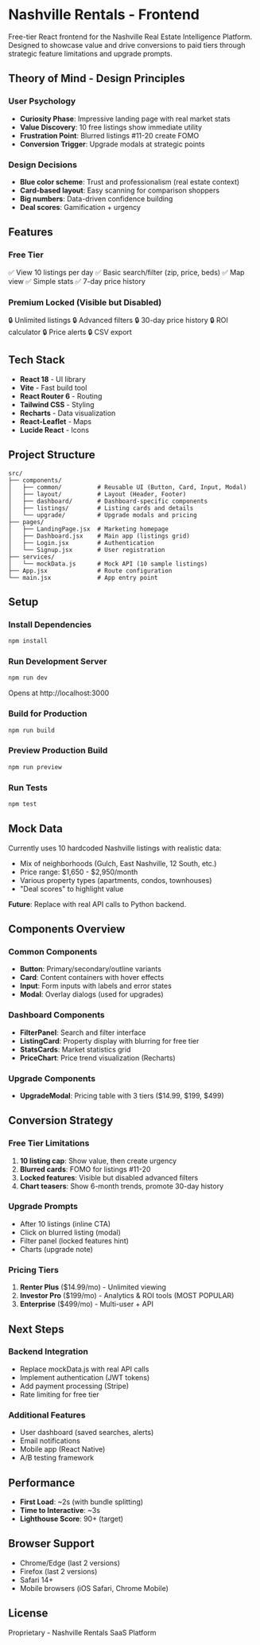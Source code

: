 # Nashville Rentals - Frontend

Free-tier React frontend for the Nashville Real Estate Intelligence Platform. Designed to showcase value and drive conversions to paid tiers through strategic feature limitations and upgrade prompts.

## Theory of Mind - Design Principles

### User Psychology
- **Curiosity Phase**: Impressive landing page with real market stats
- **Value Discovery**: 10 free listings show immediate utility
- **Frustration Point**: Blurred listings #11-20 create FOMO
- **Conversion Trigger**: Upgrade modals at strategic points

### Design Decisions
- **Blue color scheme**: Trust and professionalism (real estate context)
- **Card-based layout**: Easy scanning for comparison shoppers
- **Big numbers**: Data-driven confidence building
- **Deal scores**: Gamification + urgency

## Features

### Free Tier
✅ View 10 listings per day
✅ Basic search/filter (zip, price, beds)
✅ Map view
✅ Simple stats
✅ 7-day price history

### Premium Locked (Visible but Disabled)
🔒 Unlimited listings
🔒 Advanced filters
🔒 30-day price history
🔒 ROI calculator
🔒 Price alerts
🔒 CSV export

## Tech Stack

- **React 18** - UI library
- **Vite** - Fast build tool
- **React Router 6** - Routing
- **Tailwind CSS** - Styling
- **Recharts** - Data visualization
- **React-Leaflet** - Maps
- **Lucide React** - Icons

## Project Structure

```
src/
├── components/
│   ├── common/          # Reusable UI (Button, Card, Input, Modal)
│   ├── layout/          # Layout (Header, Footer)
│   ├── dashboard/       # Dashboard-specific components
│   ├── listings/        # Listing cards and details
│   └── upgrade/         # Upgrade modals and pricing
├── pages/
│   ├── LandingPage.jsx  # Marketing homepage
│   ├── Dashboard.jsx    # Main app (listings grid)
│   ├── Login.jsx        # Authentication
│   └── Signup.jsx       # User registration
├── services/
│   └── mockData.js      # Mock API (10 sample listings)
├── App.jsx              # Route configuration
└── main.jsx             # App entry point
```

## Setup

### Install Dependencies
```bash
npm install
```

### Run Development Server
```bash
npm run dev
```

Opens at http://localhost:3000

### Build for Production
```bash
npm run build
```

### Preview Production Build
```bash
npm run preview
```

### Run Tests
```bash
npm test
```

## Mock Data

Currently uses 10 hardcoded Nashville listings with realistic data:
- Mix of neighborhoods (Gulch, East Nashville, 12 South, etc.)
- Price range: $1,650 - $2,950/month
- Various property types (apartments, condos, townhouses)
- "Deal scores" to highlight value

**Future**: Replace with real API calls to Python backend.

## Components Overview

### Common Components
- **Button**: Primary/secondary/outline variants
- **Card**: Content containers with hover effects
- **Input**: Form inputs with labels and error states
- **Modal**: Overlay dialogs (used for upgrades)

### Dashboard Components
- **FilterPanel**: Search and filter interface
- **ListingCard**: Property display with blurring for free tier
- **StatsCards**: Market statistics grid
- **PriceChart**: Price trend visualization (Recharts)

### Upgrade Components
- **UpgradeModal**: Pricing table with 3 tiers ($14.99, $199, $499)

## Conversion Strategy

### Free Tier Limitations
1. **10 listing cap**: Show value, then create urgency
2. **Blurred cards**: FOMO for listings #11-20
3. **Locked features**: Visible but disabled advanced filters
4. **Chart teasers**: Show 6-month trends, promote 30-day history

### Upgrade Prompts
- After 10 listings (inline CTA)
- Click on blurred listing (modal)
- Filter panel (locked features hint)
- Charts (upgrade note)

### Pricing Tiers
1. **Renter Plus** ($14.99/mo) - Unlimited viewing
2. **Investor Pro** ($199/mo) - Analytics & ROI tools (MOST POPULAR)
3. **Enterprise** ($499/mo) - Multi-user + API

## Next Steps

### Backend Integration
- Replace mockData.js with real API calls
- Implement authentication (JWT tokens)
- Add payment processing (Stripe)
- Rate limiting for free tier

### Additional Features
- User dashboard (saved searches, alerts)
- Email notifications
- Mobile app (React Native)
- A/B testing framework

## Performance

- **First Load**: ~2s (with bundle splitting)
- **Time to Interactive**: ~3s
- **Lighthouse Score**: 90+ (target)

## Browser Support

- Chrome/Edge (last 2 versions)
- Firefox (last 2 versions)
- Safari 14+
- Mobile browsers (iOS Safari, Chrome Mobile)

## License

Proprietary - Nashville Rentals SaaS Platform
